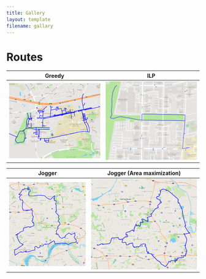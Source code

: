 ```yaml
---
title: Gallery
layout: template
filename: gallary
--- 
```


# Routes


Greedy           |  ILP  
:-------------------------:|:-------------------------:
![](figs/work_25_greedy.png)  |  ![](figs//work_25_ilp_2000.png)



Jogger            |  Jogger (Area maximization)
:-------------------------:|:-------------------------:
![](figs/work_50_jogger.png)  |  ![](figs/work_50_jogger_area.png)



